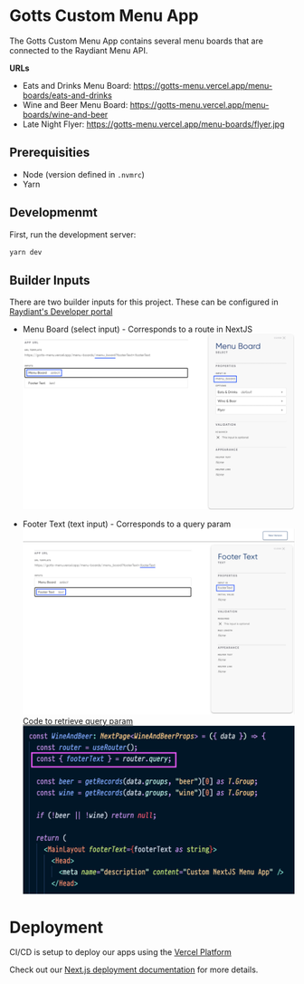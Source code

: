 # Gotts Custom Menu App

The Gotts Custom Menu App contains several menu boards that are connected to the Raydiant Menu API.

**URLs**

- Eats and Drinks Menu Board: https://gotts-menu.vercel.app/menu-boards/eats-and-drinks
- Wine and Beer Menu Board: https://gotts-menu.vercel.app/menu-boards/wine-and-beer
- Late Night Flyer: https://gotts-menu.vercel.app/menu-boards/flyer.jpg

## Prerequisities

- Node (version defined in `.nvmrc`)
- Yarn

## Developmenmt

First, run the development server:

```bash
yarn dev
```

## Builder Inputs

There are two builder inputs for this project. These can be configured in [Raydiant's Developer portal](https://developers.raydiant.com/)

- Menu Board (select input) - Corresponds to a route in NextJS
  ![Menu Board](menu-board-builder-input.png)

- Footer Text (text input) - Corresponds to a query param
  ![Footer Text](footer-text-builder-input.png)
  [Code to retrieve query param](https://github.com/mirainc/custom-menu-samples/blob/79e4388df4cfdb948efaf1b7ca9c29952a927b94/gotts-menu/pages/menu-boards/wine-and-beer.tsx#L38-L39)
  ![Footer Text Query Param](code.png)

# Deployment

CI/CD is setup to deploy our apps using the [Vercel Platform](https://vercel.com/new?utm_medium=default-template&filter=next.js&utm_source=create-next-app&utm_campaign=create-next-app-readme)

Check out our [Next.js deployment documentation](https://nextjs.org/docs/deployment) for more details.
